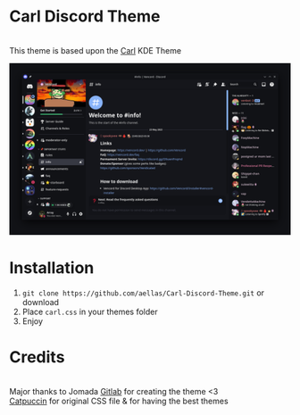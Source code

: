 # Carl Discord Theme
<br> This theme is based upon the [Carl](https://store.kde.org/p/1330604) KDE Theme </br>

![Image](final1.png?raw=true "Final1")

# Installation
1. `git clone https://github.com/aellas/Carl-Discord-Theme.git` or download
2. Place `carl.css` in your themes folder
3. Enjoy 


# Credits
<br> Major thanks to Jomada [Gitlab](https://gitlab.com/jomada/carl) for creating the theme <3 </br>
[Catpuccin](https://github.com/catppuccin) for original CSS file & for having the best themes
